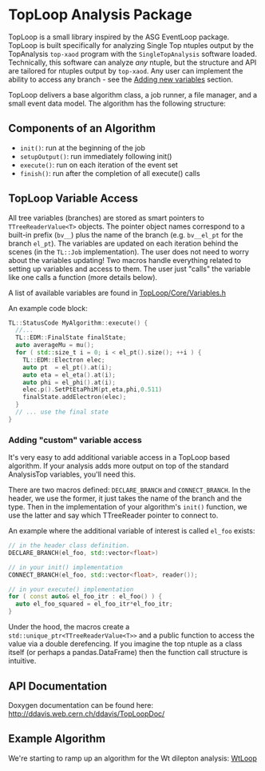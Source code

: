 TopLoop Analysis Package
========================

TopLoop is a small library inspired by the ASG EventLoop
package. TopLoop is built specifically for analyzing Single Top
ntuples output by the TopAnalysis `top-xaod` program with the
`SingleTopAnalysis` software loaded. Technically, this software can
analyze _any_ ntuple, but the structure and API are tailored for
ntuples output by `top-xaod`. Any user can implement the ability to
access any branch - see the [Adding new
variables](#adding-new-variables) section.

TopLoop delivers a base algorithm class, a job runner, a file manager,
and a small event data model. The algorithm has the following
structure:

## Components of an Algorithm

- `init()`: run at the beginning of the job
- `setupOutput()`: run immediately following init()
- `execute()`: run on each iteration of the event set
- `finish()`: run after the completion of all execute() calls

## TopLoop Variable Access

All tree variables (branches) are stored as smart pointers to
`TTreeReaderValue<T>` objects. The pointer object names correspond to
a built-in prefix (`bv__`) plus the name of the branch
(e.g. `bv__el_pt` for the branch `el_pt`). The variables are updated
on each iteration behind the scenes (in the `TL::Job`
implementation). The user does not need to worry about the variables
updating! Two macros handle everything related to setting up variables
and access to them. The user just "calls" the variable like one calls
a function (more details below).

A list of available variables are found in
[TopLoop/Core/Variables.h](https://gitlab.cern.ch/atlasphys-top/singletop/tW_13TeV_Rel21/TopLoop/blob/master/TopLoop/Core/Variables.h)

An example code block:

```cpp
TL::StatusCode MyAlgorithm::execute() {
  //...
  TL::EDM::FinalState finalState;
  auto averageMu = mu();
  for ( std::size_t i = 0; i < el_pt().size(); ++i ) {
    TL::EDM::Electron elec;
    auto pt  = el_pt().at(i);
    auto eta = el_eta().at(i);
    auto phi = el_phi().at(i);
    elec.p().SetPtEtaPhiM(pt,eta,phi,0.511)
    finalState.addElectron(elec);
  }
  // ... use the final state
}
```

### Adding "custom" variable access

It's very easy to add additional variable access in a TopLoop based
algorithm. If your analysis adds more output on top of the standard
AnalysisTop variables, you'll need this.

There are two macros defined: `DECLARE_BRANCH` and
`CONNECT_BRANCH`. In the header, we use the former, it just takes the
name of the branch and the type. Then in the implementation of your
algorithm's `init()` function, we use the latter and say which
TTreeReader pointer to connect to.

An example where the additional variable of interest is called
`el_foo` exists:

```cpp
// in the header class definition.
DECLARE_BRANCH(el_foo, std::vector<float>)
```

```cpp
// in your init() implementation
CONNECT_BRANCH(el_foo, std::vector<float>, reader());
```


```cpp
// in your execute() implementation
for ( const auto& el_foo_itr : el_foo() ) {
  auto el_foo_squared = el_foo_itr*el_foo_itr;
}
```

Under the hood, the macros create a
`std::unique_ptr<TTreeReaderValue<T>>` and a public function to access
the value via a double derefencing. If you imagine the top ntuple as a
class itself (or perhaps a pandas.DataFrame) then the function call
structure is intuitive.

## API Documentation

Doxygen documentation can be found here: http://ddavis.web.cern.ch/ddavis/TopLoopDoc/

## Example Algorithm

We're starting to ramp up an algorithm for the Wt dilepton analysis:
[WtLoop](http://gitlab.cern.ch/atlasphys-top/singletop/tW_13TeV_Rel21/WtLoop)
